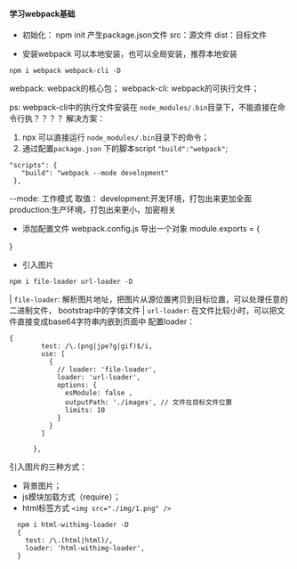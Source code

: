 #### 学习webpack基础

- 初始化： npm init 产生package.json文件
  src：源文件
  dist：目标文件

- 安装webpack
可以本地安装，也可以全局安装，推荐本地安装  
```
npm i webpack webpack-cli -D

```
webpack: webpack的核心包；
webpack-cli: webpack的可执行文件；

ps: webpack-cli中的执行文件安装在 ``node_modules/.bin``目录下，不能直接在命令行执？？？？
解决方案：
 1. npx 可以直接运行 ``node_modules/.bin``目录下的命令；
 2. 通过配置``package.json`` 下的脚本script ``"build":"webpack"``;
 ```
 "scripts": {
    "build": "webpack --mode development"
  },
 ```
 --mode: 工作模式
 取值： development:开发环境，打包出来更加全面
        production:生产环境，打包出来更小，加密相关

- 添加配置文件
webpack.config.js 导出一个对象
module.exports = {
  
}

- 引入图片
```
npm i file-loader url-loader -D
```
| ``file-loader``: 解析图片地址，把图片从源位置拷贝到目标位置，可以处理任意的二进制文件， bootstrap中的字体文件
| ``url-loader``: 在文件比较小时，可以把文件直接变成base64字符串内嵌到页面中
配置loader：
```
{
        test: /\.(png|jpe?g|gif)$/i,
        use: [
          {
            // loader: 'file-loader',
            loader: 'url-loader',
            options: {
              esModule: false ,
              outputPath: './images', // 文件在目标文件位置
              limits: 10
            }
          }
        ]
        
      },
```

引入图片的三种方式：
- 背景图片；
- js模块加载方式（require）；
- html标签方式 ``<img src="./img/1.png" />``
```
  npm i html-withimg-loader -D
  {
    test: /\.(html|html)/,
    loader: 'html-withimg-loader',
  }

```


